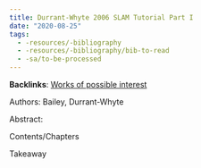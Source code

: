 ```yaml
---
title: Durrant-Whyte 2006 SLAM Tutorial Part I
date: "2020-08-25"
tags:
  - -resources/-bibliography
  - -resources/-bibliography/bib-to-read
  - -sa/to-be-processed
---
```


**Backlinks**: [Works of possible interest](bibliography/works-of-interest.md)

Authors: Bailey, Durrant-Whyte

Abstract:

Contents/Chapters

Takeaway

